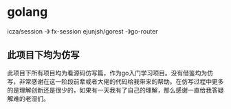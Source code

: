 # golang

icza/session -》 fx-session
ejunjsh/gorest -》go-router

## 此项目下均为仿写
此项目下所有项目均为看源码仿写篇，作为go入门学习项目。没有借鉴均为仿写，非常感谢在这一阶段前辈或者大佬的代码给我带来的帮助。在仿写过程中更多的是理解创新还是很少的，如果有一天我有了自己的理解，那么感谢一直给我答疑解难的老湿们。
